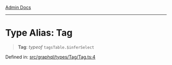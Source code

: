 [Admin Docs](/)

***

# Type Alias: Tag

> **Tag**: *typeof* `tagsTable.$inferSelect`

Defined in: [src/graphql/types/Tag/Tag.ts:4](https://github.com/PratapRathi/talawa-api/blob/8547a42c99c7a44be459745d0018a2deccfb1f66/src/graphql/types/Tag/Tag.ts#L4)
